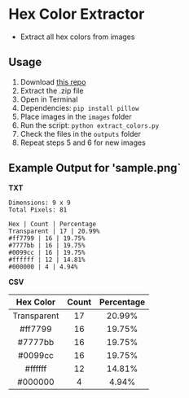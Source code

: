 # Hex Color Extractor

- Extract all hex colors from images

## Usage

1. Download [this repo](https://github.com/VMPYRC/Hex-Color-Extractor/archive/refs/heads/main.zip)
2. Extract the .zip file
3. Open in Terminal
4. Dependencies: `pip install pillow`
5. Place images in the `images` folder
6. Run the script: `python extract_colors.py`
7. Check the files in the `outputs` folder
8. Repeat steps 5 and 6 for new images

## Example Output for 'sample.png`

**TXT**

```
Dimensions: 9 x 9
Total Pixels: 81

Hex | Count | Percentage
Transparent | 17 | 20.99%
#ff7799 | 16 | 19.75%
#7777bb | 16 | 19.75%
#0099cc | 16 | 19.75%
#ffffff | 12 | 14.81%
#000000 | 4 | 4.94%
```

**CSV**

|  Hex Color  | Count | Percentage |
| :---------: | :---: | :--------: |
| Transparent |  17   |   20.99%   |
|   #ff7799   |  16   |   19.75%   |
|   #7777bb   |  16   |   19.75%   |
|   #0099cc   |  16   |   19.75%   |
|   #ffffff   |  12   |   14.81%   |
|   #000000   |   4   |   4.94%    |
